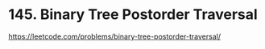 # 145. Binary Tree Postorder Traversal






https://leetcode.com/problems/binary-tree-postorder-traversal/
